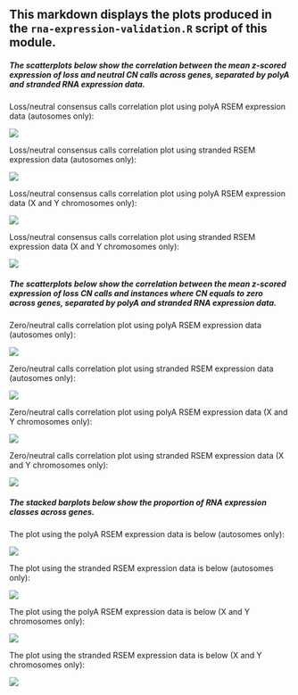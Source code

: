 ## This markdown displays the plots produced in the `rna-expression-validation.R` script of this module. 

##### The scatterplots below show the correlation between the mean z-scored expression of loss and neutral CN calls across genes, separated by polyA and stranded RNA expression data. 

Loss/neutral consensus calls correlation plot using polyA RSEM expression data (autosomes only):

![](plots/consensus_seg_annotated_cn_autosomes_polya_loss_cor_plot.png)

Loss/neutral consensus calls correlation plot using stranded RSEM expression data (autosomes only):

![](plots/consensus_seg_annotated_cn_autosomes_stranded_loss_cor_plot.png)

Loss/neutral consensus calls correlation plot using polyA RSEM expression data (X and Y chromosomes only):

![](plots/consensus_seg_annotated_cn_x_and_y_polya_loss_cor_plot.png)

Loss/neutral consensus calls correlation plot using stranded RSEM expression data (X and Y chromosomes only):

![](plots/consensus_seg_annotated_cn_x_and_y_stranded_loss_cor_plot.png)

##### The scatterplots below show the correlation between the mean z-scored expression of loss CN calls and instances where CN equals to zero across genes, separated by polyA and stranded RNA expression data. 

Zero/neutral calls correlation plot using polyA RSEM expression data (autosomes only):

![](plots/consensus_seg_annotated_cn_autosomes_polya_zero_cor_plot.png)

Zero/neutral calls correlation plot using stranded RSEM expression data (autosomes only):

![](plots/consensus_seg_annotated_cn_autosomes_stranded_zero_cor_plot.png)

Zero/neutral calls correlation plot using polyA RSEM expression data (X and Y chromosomes only):

![](plots/consensus_seg_annotated_cn_x_and_y_polya_zero_cor_plot.png)

Zero/neutral calls correlation plot using stranded RSEM expression data (X and Y chromosomes only):

![](plots/consensus_seg_annotated_cn_x_and_y_stranded_zero_cor_plot.png)


##### The stacked barplots below show the proportion of RNA expression classes across genes. 

The plot using the polyA RSEM expression data is below (autosomes only):

![](plots/consensus_seg_annotated_cn_autosomes_polya_stacked_plot.png)

The plot using the stranded RSEM expression data is below (autosomes only):

![](plots/consensus_seg_annotated_cn_autosomes_stranded_stacked_plot.png)

The plot using the polyA RSEM expression data is below (X and Y chromosomes only):

![](plots/consensus_seg_annotated_cn_x_and_y_polya_stacked_plot.png)

The plot using the stranded RSEM expression data is below (X and Y chromosomes only):

![](plots/consensus_seg_annotated_cn_x_and_y_stranded_stacked_plot.png)
